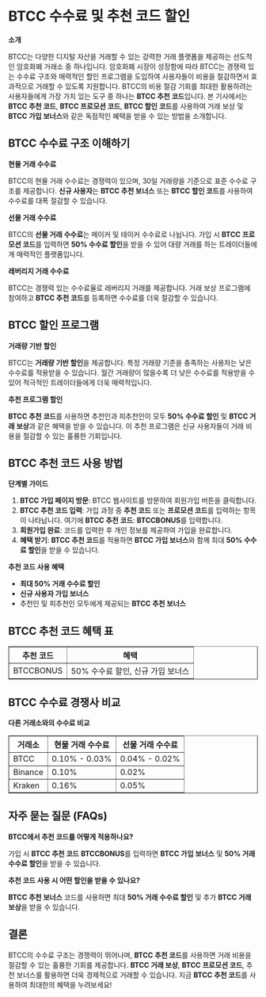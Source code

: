 <h1>BTCC 수수료 및 추천 코드 할인</h1>

<p><strong>소개</strong></p>
<p>BTCC는 다양한 디지털 자산을 거래할 수 있는 강력한 거래 플랫폼을 제공하는 선도적인 암호화폐 거래소 중 하나입니다. 암호화폐 시장이 성장함에 따라 BTCC는 경쟁력 있는 수수료 구조와 매력적인 할인 프로그램을 도입하여 사용자들이 비용을 절감하면서 효과적으로 거래할 수 있도록 지원합니다. BTCC의 비용 절감 기회를 최대한 활용하려는 사용자들에게 가장 가치 있는 도구 중 하나는 <strong>BTCC 추천 코드</strong>입니다. 본 기사에서는 <strong>BTCC 추천 코드</strong>, <strong>BTCC 프로모션 코드</strong>, <strong>BTCC 할인 코드</strong>를 사용하여 거래 보상 및 <strong>BTCC 가입 보너스</strong>와 같은 독점적인 혜택을 받을 수 있는 방법을 소개합니다.</p>

<h2>BTCC 수수료 구조 이해하기</h2>
<p><strong>현물 거래 수수료</strong></p>
<p>BTCC의 현물 거래 수수료는 경쟁력이 있으며, 30일 거래량을 기준으로 표준 수수료 구조를 제공합니다. <strong>신규 사용자</strong>는 <strong>BTCC 추천 보너스</strong> 또는 <strong>BTCC 할인 코드</strong>를 사용하여 수수료를 대폭 절감할 수 있습니다.</p>

<p><strong>선물 거래 수수료</strong></p>
<p>BTCC의 <strong>선물 거래 수수료</strong>는 메이커 및 테이커 수수료로 나뉩니다. 가입 시 <strong>BTCC 프로모션 코드</strong>를 입력하면 <strong>50% 수수료 할인</strong>을 받을 수 있어 대량 거래를 하는 트레이더들에게 매력적인 플랫폼입니다.</p>

<p><strong>레버리지 거래 수수료</strong></p>
<p>BTCC는 경쟁력 있는 수수료율로 레버리지 거래를 제공합니다. 거래 보상 프로그램에 참여하고 <strong>BTCC 추천 코드</strong>를 등록하면 수수료를 더욱 절감할 수 있습니다.</p>

<h2>BTCC 할인 프로그램</h2>

<p><strong>거래량 기반 할인</strong></p>
<p>BTCC는 <strong>거래량 기반 할인</strong>을 제공합니다. 특정 거래량 기준을 충족하는 사용자는 낮은 수수료를 적용받을 수 있습니다. 월간 거래량이 많을수록 더 낮은 수수료를 적용받을 수 있어 적극적인 트레이더들에게 더욱 매력적입니다.</p>

<p><strong>추천 프로그램 할인</strong></p>
<p><strong>BTCC 추천 코드</strong>를 사용하면 추천인과 피추천인이 모두 <strong>50% 수수료 할인</strong> 및 <strong>BTCC 거래 보상</strong>과 같은 혜택을 받을 수 있습니다. 이 추천 프로그램은 신규 사용자들이 거래 비용을 절감할 수 있는 훌륭한 기회입니다.</p>

<h2>BTCC 추천 코드 사용 방법</h2>

<p><strong>단계별 가이드</strong></p>
<ol>
    <li><strong>BTCC 가입 페이지 방문</strong>: BTCC 웹사이트를 방문하여 회원가입 버튼을 클릭합니다.</li>
    <li><strong>BTCC 추천 코드 입력</strong>: 가입 과정 중 <strong>추천 코드</strong> 또는 <strong>프로모션 코드</strong>를 입력하는 항목이 나타납니다. 여기에 <strong>BTCC 추천 코드</strong>: <strong>BTCCBONUS</strong>를 입력합니다.</li>
    <li><strong>회원가입 완료</strong>: 코드를 입력한 후 개인 정보를 제공하여 가입을 완료합니다.</li>
    <li><strong>혜택 받기</strong>: <strong>BTCC 추천 코드</strong>를 적용하면 <strong>BTCC 가입 보너스</strong>와 함께 최대 <strong>50% 수수료 할인</strong>을 받을 수 있습니다.</li>
</ol>

<p><strong>추천 코드 사용 혜택</strong></p>
<ul>
    <li><strong>최대 50% 거래 수수료 할인</strong></li>
    <li><strong>신규 사용자 가입 보너스</strong></li>
    <li>추천인 및 피추천인 모두에게 제공되는 <strong>BTCC 추천 보너스</strong></li>
</ul>

<h2>BTCC 추천 코드 혜택 표</h2>
<table border="1">
    <tr>
        <th>추천 코드</th>
        <th>혜택</th>
    </tr>
    <tr>
        <td>BTCCBONUS</td>
        <td>50% 수수료 할인, 신규 가입 보너스</td>
    </tr>
</table>

<h2>BTCC 수수료 경쟁사 비교</h2>

<p><strong>다른 거래소와의 수수료 비교</strong></p>
<table border="1">
    <tr>
        <th>거래소</th>
        <th>현물 거래 수수료</th>
        <th>선물 거래 수수료</th>
    </tr>
    <tr>
        <td>BTCC</td>
        <td>0.10% - 0.03%</td>
        <td>0.04% - 0.02%</td>
    </tr>
    <tr>
        <td>Binance</td>
        <td>0.10%</td>
        <td>0.02%</td>
    </tr>
    <tr>
        <td>Kraken</td>
        <td>0.16%</td>
        <td>0.05%</td>
    </tr>
</table>

<h2>자주 묻는 질문 (FAQs)</h2>

<p><strong>BTCC에서 추천 코드를 어떻게 적용하나요?</strong></p>
<p>가입 시 <strong>BTCC 추천 코드</strong> <strong>BTCCBONUS</strong>를 입력하면 <strong>BTCC 가입 보너스</strong> 및 <strong>50% 거래 수수료 할인</strong>을 받을 수 있습니다.</p>

<p><strong>추천 코드 사용 시 어떤 할인을 받을 수 있나요?</strong></p>
<p><strong>BTCC 추천 보너스</strong> 코드를 사용하면 최대 <strong>50% 거래 수수료 할인</strong> 및 추가 <strong>BTCC 거래 보상</strong>을 받을 수 있습니다.</p>

<h2>결론</h2>
<p>BTCC의 수수료 구조는 경쟁력이 뛰어나며, <strong>BTCC 추천 코드</strong>를 사용하면 거래 비용을 절감할 수 있는 훌륭한 기회를 제공합니다. <strong>BTCC 거래 보상</strong>, <strong>BTCC 프로모션 코드</strong>, 추천 보너스를 활용하면 더욱 경제적으로 거래할 수 있습니다. 지금 <strong>BTCC 추천 코드</strong>를 사용하여 최대한의 혜택을 누려보세요!</p>

</body>
</html>
